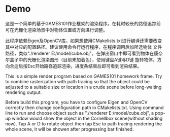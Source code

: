 # Demo
这是一个简单的基于GAMES101作业框架的渲染程序。在耗时较长的路径追踪前可在光栅化渲染场景中对物体位置或方向进行调整。

此程序依赖Eigen及OpenCV库，如果想使用CMakelists.txt进行编译还需要改变其中对应的配置路径。建议使用命令行运行程序，在程序调用后加所选物体
文件路径，类似"./renderer E:/model/cube.obj"。在弹出窗口中即可看到物体在康奈尔盒子中的光栅化渲染图形（目前未加着色），使用键盘A键与D键
旋转物体，方向合适后按Esc开始路径追踪渲染，进度条结束后即可看到渲染结果。

This is a simple render program based on GAMES101 homework frame. Try to combine rasterization with path tracing so that
the object could be adjusted to a suitable size or location in a crude scene before long-waiting rendering output.

Before build this program, you have to configure Eigen and OpenCV correctly then change configuration path in CMakelists.txt.
Using command line to run and choose object such as "./renderer E:/model/cube.obj", a pop-up window would show the object in 
the Cornellbox scene(without shading now). Tap A or D to rotate object then tap Esc to path tracing rendering the whole scene, 
it will be showen after progressing bar finished.
